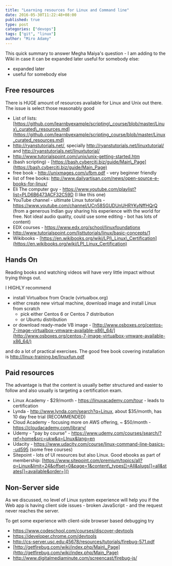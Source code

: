 ```yaml
---
title: "Learning resources for Linux and Command line"
date: 2016-05-30T11:22:48+08:00
published: true
type: post
categories: ["devops"]
tags: ["git", "linux"]
author: "Miro Adamy"
---
```


This quick summary to answer Megha Maiya's question - I am adding to the Wiki in case it can be expanded later
useful for somebody else:

* expanded later
* useful for somebody else

## Free resources

There is HUGE amount of resources available for Linux and Unix out there. The issue is select those reasonably good 

* List of lists: [https://github.com/learnbyexample/scripting\_course/blob/master/Linux\_curated\_resources.md](https://github.com/learnbyexample/scripting_course/blob/master/Linux_curated_resources.md)
* <http://ryanstutorials.net/>, specially <http://ryanstutorials.net/linuxtutorial/> and <http://ryanstutorials.net/linuxtutorial/>
* <http://www.tutorialspoint.com/unix/unix-getting-started.htm>
* (bash scripting) - [https://bash.cyberciti.biz/guide/Main\_Page](https://bash.cyberciti.biz/guide/Main_Page)
* free book - <http://unixmages.com/ufbm.pdf> - very beginner friendly
* list of free books: <http://www.dailyartisan.com/news/open-source-e-books-for-linux/>
* Eli The computer guy - <https://www.youtube.com/playlist?list=PLD6B6473ACF32C59D> (I like this one)
* YouTube channel - ultimate Linux tutorials - <https://www.youtube.com/channel/UCn58SGUDUnUHRYKyNffHQrQ>
(from a generous Indian guy sharing his experience with the world for free. Not ideal audio quality, could use some editing - bot has lots of content)
* EDX courses - <https://www.edx.org/school/linuxfoundationx>
* <http://www.tutorialspoint.com/listtutorials/linux/basic-concepts/1>
* Wikibooks - [https://en.wikibooks.org/wiki/LPI\_Linux\_Certification](https://en.wikibooks.org/wiki/LPI_Linux_Certification)

## Hands On

Reading books and watching videos will have very little impact without trying things out.

I HIGHLY recommend 

* install Virtualbox from Oracle (virtualbox.org)
* either create new virtual machine, download image and install Linux from scratch
  * pick either Centos 6 or Centos 7 distribution
  * or Ubuntu distribution
* or download ready-made VB image - [http://www.osboxes.org/centos-7-image-virtualbox-vmware-available-x86\_64/](http://www.osboxes.org/centos-7-image-virtualbox-vmware-available-x86_64/)

and do a lot of practical exercises. The good free book covering installation is <http://linux-training.be/linuxfun.pdf>

## Paid resources

The advantage is that the content is usually better structured and easier to follow and also usually is targeting a certification exam.

* Linux Academy - $29/month - <https://linuxacademy.com/tour> - leads to certification
* Lynda - <http://www.lynda.com/search?q=Linux>, about $35/month, has 10 day free trial (RECOMMENDED)
* Cloud Academy - focusing more on AWS offering, ~ $50/month - <https://cloudacademy.com/library/>
* Udemy - "pay by course" - <https://www.udemy.com/courses/search/?ref=home&src=ukw&q=LInux&lang=en>
* Udacity - <https://www.udacity.com/course/linux-command-line-basics--ud595> (some free courses)
* Sitepoint - lots of UI resources but also Linux. Good ebooks as part of membership: [https://www.sitepoint.com/premium/topics/all?q=Linux&limit=24&offset=0&page=1&content\_types[]=All&slugs[]=all&states[]=available&order=]()

## Non-Server side

As we discussed, no level of Linux system experience will help you if the Web app is having client side issues - broken JavaScript - and the request never reaches the server.

To get some experience with client-side browser based debugging try

* <https://www.codeschool.com/courses/discover-devtools>
* <https://developer.chrome.com/devtools>
* <http://cs-server.usc.edu:45678/resources/tutorials/firebug-571.pdf>
* [http://getfirebug.com/wiki/index.php/Main\_Page](http://getfirebug.com/wiki/index.php/Main_Page)
* <http://www.digitalmediaminute.com/screencast/firebug-js/>